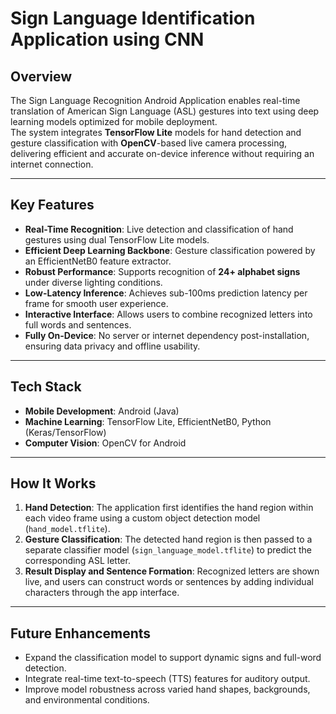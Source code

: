 # Sign Language Identification Application using CNN

## Overview
The Sign Language Recognition Android Application enables real-time translation of American Sign Language (ASL) gestures into text using deep learning models optimized for mobile deployment.  
The system integrates **TensorFlow Lite** models for hand detection and gesture classification with **OpenCV**-based live camera processing, delivering efficient and accurate on-device inference without requiring an internet connection.

---

## Key Features
- **Real-Time Recognition**: Live detection and classification of hand gestures using dual TensorFlow Lite models.
- **Efficient Deep Learning Backbone**: Gesture classification powered by an EfficientNetB0 feature extractor.
- **Robust Performance**: Supports recognition of **24+ alphabet signs** under diverse lighting conditions.
- **Low-Latency Inference**: Achieves sub-100ms prediction latency per frame for smooth user experience.
- **Interactive Interface**: Allows users to combine recognized letters into full words and sentences.
- **Fully On-Device**: No server or internet dependency post-installation, ensuring data privacy and offline usability.

---

## Tech Stack
- **Mobile Development**: Android (Java)
- **Machine Learning**: TensorFlow Lite, EfficientNetB0, Python (Keras/TensorFlow)
- **Computer Vision**: OpenCV for Android

---

## How It Works
1. **Hand Detection**: The application first identifies the hand region within each video frame using a custom object detection model (`hand_model.tflite`).
2. **Gesture Classification**: The detected hand region is then passed to a separate classifier model (`sign_language_model.tflite`) to predict the corresponding ASL letter.
3. **Result Display and Sentence Formation**: Recognized letters are shown live, and users can construct words or sentences by adding individual characters through the app interface.

---

## Future Enhancements
- Expand the classification model to support dynamic signs and full-word detection.
- Integrate real-time text-to-speech (TTS) features for auditory output.
- Improve model robustness across varied hand shapes, backgrounds, and environmental conditions.

